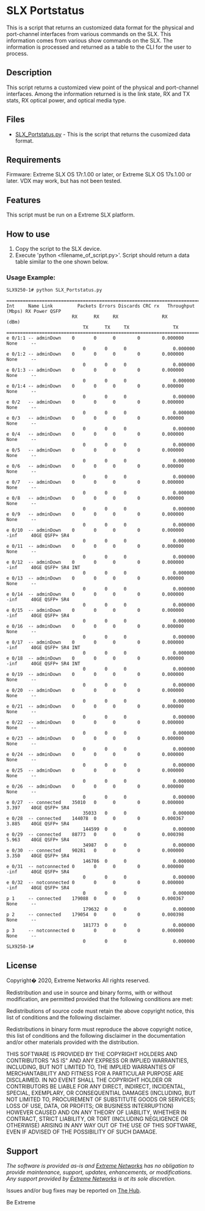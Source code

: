 # SLX Portstatus

This is a script that returns an customized data format for the physical and
port-channel interfaces from various commands on the SLX. This information comes
from various show commands on the SLX. The information is processed and returned as
a table to the CLI for the user to process.

## Description

This script returns a customized view point of the physical and port-channel interfaces.
Among the information returned is is the link state, RX and TX stats, RX optical
power, and optical media type.

## Files

* [SLX_Portstatus.py](SLX_Portstatus.py) - This is the script that returns the
cusomized data format.

## Requirements

Firmware: Extreme SLX OS 17r.1.00 or later, or Extreme SLX OS 17s.1.00 or later.
VDX may work, but has not been tested.

## Features

This script must be run on a Extreme SLX platform.

## How to use

1. Copy the script to the SLX device.
2. Execute 'python <filename_of_script.py>'. Script should return a data table
similar to the one shown below.


### Usage Example:

```
SLX9250-1# python SLX_Portstatus.py                                                           

======================================================================================================================================================
Int     Name Link         Packets Errors Discards CRC rx   Throughput (Mbps) RX Power QSFP
                        RX      RX     RX                RX                (dBm)
                            TX      TX     TX                TX               
======================================================================================================================================================
e 0/1:1 -- adminDown    0       0      0        0        0.000000          None     --
                            0       0      0                 0.000000
e 0/1:2 -- adminDown    0       0      0        0        0.000000          None     --
                            0       0      0                 0.000000
e 0/1:3 -- adminDown    0       0      0        0        0.000000          None     --
                            0       0      0                 0.000000
e 0/1:4 -- adminDown    0       0      0        0        0.000000          None     --
                            0       0      0                 0.000000
e 0/2   -- adminDown    0       0      0        0        0.000000          None     --
                            0       0      0                 0.000000
e 0/3   -- adminDown    0       0      0        0        0.000000          None     --
                            0       0      0                 0.000000
e 0/4   -- adminDown    0       0      0        0        0.000000          None     --
                            0       0      0                 0.000000
e 0/5   -- adminDown    0       0      0        0        0.000000          None     --
                            0       0      0                 0.000000
e 0/6   -- adminDown    0       0      0        0        0.000000          None     --
                            0       0      0                 0.000000
e 0/7   -- adminDown    0       0      0        0        0.000000          None     --
                            0       0      0                 0.000000
e 0/8   -- adminDown    0       0      0        0        0.000000          None     --
                            0       0      0                 0.000000
e 0/9   -- adminDown    0       0      0        0        0.000000          None     --
                            0       0      0                 0.000000
e 0/10  -- adminDown    0       0      0        0        0.000000          -inf     40GE QSFP+ SR4
                            0       0      0                 0.000000
e 0/11  -- adminDown    0       0      0        0        0.000000          None     --
                            0       0      0                 0.000000
e 0/12  -- adminDown    0       0      0        0        0.000000          -inf     40GE QSFP+ SR4 INT
                            0       0      0                 0.000000
e 0/13  -- adminDown    0       0      0        0        0.000000          None     --
                            0       0      0                 0.000000
e 0/14  -- adminDown    0       0      0        0        0.000000          -inf     40GE QSFP+ SR4
                            0       0      0                 0.000000
e 0/15  -- adminDown    0       0      0        0        0.000000          -inf     40GE QSFP+ SR4
                            0       0      0                 0.000000
e 0/16  -- adminDown    0       0      0        0        0.000000          None     --
                            0       0      0                 0.000000
e 0/17  -- adminDown    0       0      0        0        0.000000          -inf     40GE QSFP+ SR4 INT
                            0       0      0                 0.000000
e 0/18  -- adminDown    0       0      0        0        0.000000          -inf     40GE QSFP+ SR4 INT
                            0       0      0                 0.000000
e 0/19  -- adminDown    0       0      0        0        0.000000          None     --
                            0       0      0                 0.000000
e 0/20  -- adminDown    0       0      0        0        0.000000          None     --
                            0       0      0                 0.000000
e 0/21  -- adminDown    0       0      0        0        0.000000          None     --
                            0       0      0                 0.000000
e 0/22  -- adminDown    0       0      0        0        0.000000          None     --
                            0       0      0                 0.000000
e 0/23  -- adminDown    0       0      0        0        0.000000          None     --
                            0       0      0                 0.000000
e 0/24  -- adminDown    0       0      0        0        0.000000          None     --
                            0       0      0                 0.000000
e 0/25  -- adminDown    0       0      0        0        0.000000          None     --
                            0       0      0                 0.000000
e 0/26  -- adminDown    0       0      0        0        0.000000          None     --
                            0       0      0                 0.000000
e 0/27  -- connected    35010   0      0        0        0.000000          3.397    40GE QSFP+ SR4
                            35033   0      0                 0.000000
e 0/28  -- connected    144078  0      0        0        0.000367          3.885    40GE QSFP+ SR4
                            144599  0      0                 0.000000
e 0/29  -- connected    88773   0      0        0        0.000398          5.963    40GE QSFP+ SR4
                            34987   0      0                 0.000000
e 0/30  -- connected    90281   0      0        0        0.000000          3.350    40GE QSFP+ SR4
                            146786  0      0                 0.000000
e 0/31  -- notconnected 0       0      0        0        0.000000          -inf     40GE QSFP+ SR4
                            0       0      0                 0.000000
e 0/32  -- notconnected 0       0      0        0        0.000000          -inf     40GE QSFP+ SR4
                            0       0      0                 0.000000
p 1     -- connected    179088  0      0        0        0.000367          None     --
                            179632  0      0                 0.000000
p 2     -- connected    179054  0      0        0        0.000398          None     --
                            181773  0      0                 0.000000
p 3     -- notconnected 0       0      0        0        0.000000          None     --
                            0       0      0                 0.000000
SLX9250-1#
```



## License

Copyright� 2020, Extreme Networks All rights reserved.

Redistribution and use in source and binary forms, with or without modification, are permitted provided that the following conditions are met:

Redistributions of source code must retain the above copyright notice, this list of conditions and the following disclaimer.

Redistributions in binary form must reproduce the above copyright notice, this list of conditions and the following disclaimer in the documentation and/or other materials provided with the distribution.

THIS SOFTWARE IS PROVIDED BY THE COPYRIGHT HOLDERS AND CONTRIBUTORS "AS IS" AND ANY EXPRESS OR IMPLIED WARRANTIES, INCLUDING, BUT NOT LIMITED TO, THE IMPLIED WARRANTIES OF MERCHANTABILITY AND FITNESS FOR A PARTICULAR PURPOSE ARE DISCLAIMED. IN NO EVENT SHALL THE COPYRIGHT HOLDER OR CONTRIBUTORS BE LIABLE FOR ANY DIRECT, INDIRECT, INCIDENTAL, SPECIAL, EXEMPLARY, OR CONSEQUENTIAL DAMAGES (INCLUDING, BUT NOT LIMITED TO, PROCUREMENT OF SUBSTITUTE GOODS OR SERVICES; LOSS OF USE, DATA, OR PROFITS; OR BUSINESS INTERRUPTION) HOWEVER CAUSED AND ON ANY THEORY OF LIABILITY, WHETHER IN CONTRACT, STRICT LIABILITY, OR TORT (INCLUDING NEGLIGENCE OR OTHERWISE) ARISING IN ANY WAY OUT OF THE USE OF THIS SOFTWARE, EVEN IF ADVISED OF THE POSSIBILITY OF SUCH DAMAGE.

## Support
_The software is provided as-is and [Extreme Networks](http://www.extremenetworks.com/) has no obligation to provide maintenance, support, updates, enhancements, or modifications. Any support provided by [Extreme Networks](http://www.extremenetworks.com/) is at its sole discretion._

Issues and/or bug fixes may be reported on [The Hub](https://community.extremenetworks.com/).


Be Extreme
